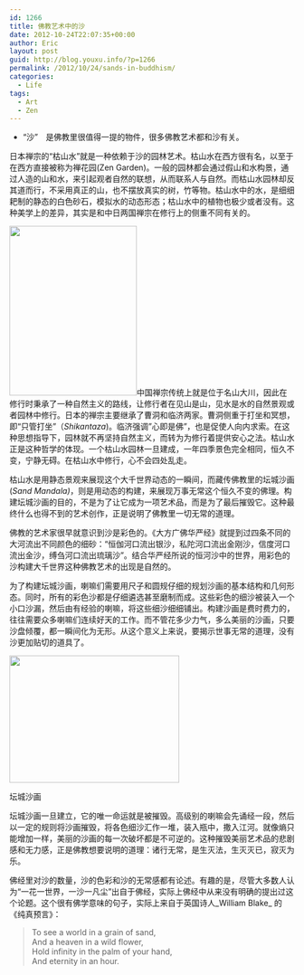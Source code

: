 ```yaml
---
id: 1266
title: 佛教艺术中的沙
date: 2012-10-24T22:07:35+00:00
author: Eric
layout: post
guid: http://blog.youxu.info/?p=1266
permalink: /2012/10/24/sands-in-buddhism/
categories:
  - Life
tags:
  - Art
  - Zen
---
```

  * “沙”　是佛教里很值得一提的物件，很多佛教艺术都和沙有关。

日本禅宗的“枯山水”就是一种依赖于沙的园林艺术。枯山水在西方很有名，以至于在西方直接被称为禅花园(Zen Garden)。一般的园林都会通过假山和水构景，通过人造的山和水，来引起观者自然的联想，从而联系人与自然。而枯山水园林却反其道而行，不采用真正的山，也不摆放真实的树，竹等物。枯山水中的水，是细细耙制的静态的白色砂石，模拟水的动态形态；枯山水中的植物也极少或者没有。这种美学上的差异，其实是和中日两国禅宗在修行上的侧重不同有关的。

[<img class="alignleft size-medium wp-image-1268" src="http://blog.youxu.info/wp-content/uploads/2012/10/360px-Daisen-in2-225x300.jpg" alt="" width="225" height="300" srcset="http://blog.youxu.info/wp-content/uploads/2012/10/360px-Daisen-in2-225x300.jpg 225w, http://blog.youxu.info/wp-content/uploads/2012/10/360px-Daisen-in2.jpeg 360w" sizes="(max-width: 225px) 100vw, 225px" />](http://blog.youxu.info/wp-content/uploads/2012/10/360px-Daisen-in2.jpeg)中国禅宗传统上就是位于名山大川，因此在修行时秉承了一种自然主义的路线，让修行者在见山是山，见水是水的自然景观或者园林中修行。日本的禅宗主要继承了曹洞和临济两家。曹洞侧重于打坐和冥想，即“只管打坐”（_Shikantaza_)。临济强调&#8221;心即是佛&#8221;，也是促使人向内求索。在这种思想指导下，园林就不再坚持自然主义，而转为为修行着提供安心之法。枯山水正是这种哲学的体现。一个枯山水园林一旦建成，一年四季景色完全相同，恒久不变，宁静无碍。在枯山水中修行，心不会四处乱走。

枯山水是用静态景观来展现这个大千世界动态的一瞬间，而藏传佛教里的坛城沙画 (_Sand Mandala)_，则是用动态的构建，来展现万事无常这个恒久不变的佛理。构建坛城沙画的目的，不是为了让它成为一项艺术品，而是为了最后摧毁它。这种最终什么也得不到的艺术创作，正是说明了佛教里一切无常的道理。

佛教的艺术家很早就意识到沙是彩色的。《大方广佛华严经》就提到过四条不同的大河流出不同颜色的细砂：“恒伽河口流出银沙，私陀河口流出金刚沙，信度河口流出金沙，缚刍河口流出琉璃沙”。结合华严经所说的恒河沙中的世界，用彩色的沙构建大千世界这种佛教艺术的出现是自然的。

为了构建坛城沙画，喇嘛们需要用尺子和圆规仔细的规划沙画的基本结构和几何形态。同时，所有的彩色沙都是仔细遴选甚至磨制而成。这些彩色的细沙被装入一个小口沙漏，然后由有经验的喇嘛，将这些细沙细细铺出。构建沙画是费时费力的，往往需要众多喇嘛们连续好天的工作。而不管花多少力气，多么美丽的沙画，只要沙盘倾覆，都一瞬间化为无形。从这个意义上来说，要揭示世事无常的道理，没有沙更加贴切的道具了。

<div id="attachment_1269" style="width: 310px" class="wp-caption alignright">
  <a href="http://blog.youxu.info/wp-content/uploads/2012/10/320px-Amazing_sand_mandala.jpeg"><img class="size-medium wp-image-1269" src="http://blog.youxu.info/wp-content/uploads/2012/10/320px-Amazing_sand_mandala-300x225.jpg" alt="" width="300" height="225" srcset="http://blog.youxu.info/wp-content/uploads/2012/10/320px-Amazing_sand_mandala-300x225.jpg 300w, http://blog.youxu.info/wp-content/uploads/2012/10/320px-Amazing_sand_mandala.jpeg 320w" sizes="(max-width: 300px) 100vw, 300px" /></a>
  
  <p class="wp-caption-text">
    坛城沙画
  </p>
</div>

坛城沙画一旦建立，它的唯一命运就是被摧毁。高级别的喇嘛会先诵经一段，然后以一定的规则将沙画摧毁，将各色细沙汇作一堆，装入瓶中，撒入江河。就像熵只能增加一样，美丽的沙画的每一次破坏都是不可逆的。这种摧毁美丽艺术品的悲剧感和无力感，正是佛教想要说明的道理：诸行无常，是生灭法，生灭灭已，寂灭为乐。

佛经里对沙的数量，沙的色彩和沙的无常感都有论述。有趣的是，尽管大多数人认为“一花一世界，一沙一凡尘”出自于佛经，实际上佛经中从来没有明确的提出过这个论题。这个很有佛学意味的句子，实际上来自于英国诗人_William Blake_ 的《纯真预言》：

> <div>
>   To see a world in a grain of sand,<br /> And a heaven in a wild flower,<br /> Hold infinity in the palm of your hand,<br /> And eternity in an hour.</p> 
>   
>   <div>
>
>   </div>
> </div>